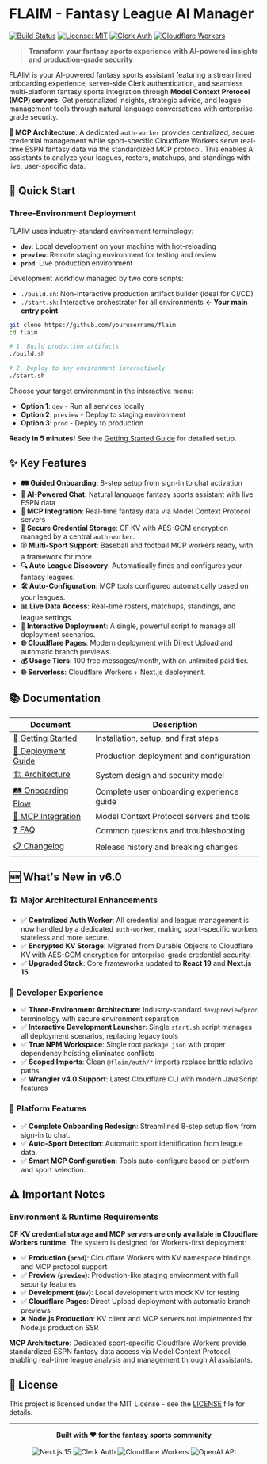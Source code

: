 # FLAIM - Fantasy League AI Manager

[![Build Status](https://img.shields.io/badge/build-passing-brightgreen?style=flat-square)](https://github.com/yourusername/flaim)
[![License: MIT](https://img.shields.io/badge/License-MIT-yellow.svg?style=flat-square)](https://opensource.org/licenses/MIT)
[![Clerk Auth](https://img.shields.io/badge/auth-Clerk-purple?style=flat-square)](https://clerk.com)
[![Cloudflare Workers](https://img.shields.io/badge/deployment-Cloudflare%20Workers-orange?style=flat-square)](https://workers.cloudflare.com)

> **Transform your fantasy sports experience with AI-powered insights and production-grade security**

FLAIM is your AI-powered fantasy sports assistant featuring a streamlined onboarding experience, server-side Clerk authentication, and seamless multi-platform fantasy sports integration through **Model Context Protocol (MCP) servers**. Get personalized insights, strategic advice, and league management tools through natural language conversations with enterprise-grade security.

**🔧 MCP Architecture**: A dedicated `auth-worker` provides centralized, secure credential management while sport-specific Cloudflare Workers serve real-time ESPN fantasy data via the standardized MCP protocol. This enables AI assistants to analyze your leagues, rosters, matchups, and standings with live, user-specific data.

## 🚀 Quick Start

### Three-Environment Deployment
FLAIM uses industry-standard environment terminology:
- **`dev`**: Local development on your machine with hot-reloading
- **`preview`**: Remote staging environment for testing and review  
- **`prod`**: Live production environment

Development workflow managed by two core scripts:
- `./build.sh`: Non-interactive production artifact builder (ideal for CI/CD)
- `./start.sh`: Interactive orchestrator for all environments **← Your main entry point**

```bash
git clone https://github.com/yourusername/flaim
cd flaim

# 1. Build production artifacts
./build.sh

# 2. Deploy to any environment interactively
./start.sh
```

Choose your target environment in the interactive menu:
- **Option 1**: `dev` - Run all services locally
- **Option 2**: `preview` - Deploy to staging environment
- **Option 3**: `prod` - Deploy to production

**Ready in 5 minutes!** See the [Getting Started Guide](docs/GETTING_STARTED.md) for detailed setup.

## ✨ Key Features

- **🛤️ Guided Onboarding**: 8-step setup from sign-in to chat activation
- **🤖 AI-Powered Chat**: Natural language fantasy sports assistant with live ESPN data
- **🔧 MCP Integration**: Real-time fantasy data via Model Context Protocol servers
- **🔐 Secure Credential Storage**: CF KV with AES-GCM encryption managed by a central `auth-worker`.
- **⚾ Multi-Sport Support**: Baseball and football MCP workers ready, with a framework for more.
- **🔍 Auto League Discovery**: Automatically finds and configures your fantasy leagues.
- **🛠️ Auto-Configuration**: MCP tools configured automatically based on your leagues.
- **📊 Live Data Access**: Real-time rosters, matchups, standings, and league settings.
- **🚀 Interactive Deployment**: A single, powerful script to manage all deployment scenarios.
- **🌐 Cloudflare Pages**: Modern deployment with Direct Upload and automatic branch previews.
- **💰 Usage Tiers**: 100 free messages/month, with an unlimited paid tier.
- **🌐 Serverless**: Cloudflare Workers + Next.js deployment.

## 📚 Documentation

| Document | Description |
|----------|-------------|
| [📖 Getting Started](docs/GETTING_STARTED.md) | Installation, setup, and first steps |
| [🚀 Deployment Guide](docs/DEPLOYMENT.md) | Production deployment and configuration |
| [🏗️ Architecture](docs/ARCHITECTURE.md) | System design and security model |
| [🛤️ Onboarding Flow](docs/ONBOARDING.md) | Complete user onboarding experience guide |
| [🔧 MCP Integration](docs/MCP_INTEGRATION.md) | Model Context Protocol servers and tools |
| [❓ FAQ](docs/FAQ.md) | Common questions and troubleshooting |
| [📋 Changelog](docs/CHANGELOG.md) | Release history and breaking changes |

## 🆕 What's New in v6.0

### 🏗️ **Major Architectural Enhancements**
- ✅ **Centralized Auth Worker**: All credential and league management is now handled by a dedicated `auth-worker`, making sport-specific workers stateless and more secure.
- ✅ **Encrypted KV Storage**: Migrated from Durable Objects to Cloudflare KV with AES-GCM encryption for enterprise-grade credential security.
- ✅ **Upgraded Stack**: Core frameworks updated to **React 19** and **Next.js 15**.

### 🔗 **Developer Experience**
- ✅ **Three-Environment Architecture**: Industry-standard `dev`/`preview`/`prod` terminology with secure environment separation
- ✅ **Interactive Development Launcher**: Single `start.sh` script manages all deployment scenarios, replacing legacy tools
- ✅ **True NPM Workspace**: Single root `package.json` with proper dependency hoisting eliminates conflicts
- ✅ **Scoped Imports**: Clean `@flaim/auth/*` imports replace brittle relative paths
- ✅ **Wrangler v4.0 Support**: Latest Cloudflare CLI with modern JavaScript features

### 🎯 **Platform Features**
- ✅ **Complete Onboarding Redesign**: Streamlined 8-step setup flow from sign-in to chat.
- ✅ **Auto-Sport Detection**: Automatic sport identification from league data.
- ✅ **Smart MCP Configuration**: Tools auto-configure based on platform and sport selection.


## ⚠️ Important Notes

### Environment & Runtime Requirements
**CF KV credential storage and MCP servers are only available in Cloudflare Workers runtime.** The system is designed for Workers-first deployment:
- ✅ **Production (`prod`)**: Cloudflare Workers with KV namespace bindings and MCP protocol support
- ✅ **Preview (`preview`)**: Production-like staging environment with full security features
- ✅ **Development (`dev`)**: Local development with mock KV for testing
- ✅ **Cloudflare Pages**: Direct Upload deployment with automatic branch previews
- ❌ **Node.js Production**: KV client and MCP servers not implemented for Node.js production SSR

**MCP Architecture**: Dedicated sport-specific Cloudflare Workers provide standardized ESPN fantasy data access via Model Context Protocol, enabling real-time league analysis and management through AI assistants.

## 📄 License

This project is licensed under the MIT License - see the [LICENSE](LICENSE) file for details.

---

<div align="center">
  <strong>Built with ❤️ for the fantasy sports community</strong>
  <br><br>
  <img src="https://img.shields.io/badge/Next.js-15-black?style=for-the-badge&logo=next.js" alt="Next.js 15" />
  <img src="https://img.shields.io/badge/Clerk-Auth-purple?style=for-the-badge&logo=clerk" alt="Clerk Auth" />
  <img src="https://img.shields.io/badge/Cloudflare-Workers-orange?style=for-the-badge&logo=cloudflare" alt="Cloudflare Workers" />
  <img src="https://img.shields.io/badge/OpenAI-API-green?style=for-the-badge&logo=openai" alt="OpenAI API" />
</div>